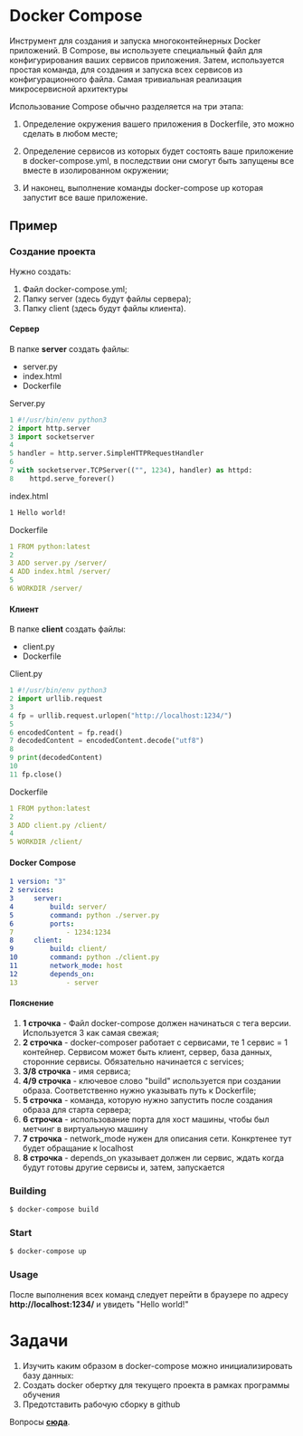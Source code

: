 # Docker Compose

Инструмент для создания и запуска многоконтейнерных Docker приложений. В Compose, вы используете специальный файл для конфигурирования ваших сервисов приложения. Затем, используется простая команда, для создания и запуска всех сервисов из конфигурационного файла. Самая тривиальная реализация микросервисной архитектуры

Использование Compose обычно разделяется на три этапа:

1. Определение окружения вашего приложения в Dockerfile, это можно сделать в любом месте;

2. Определение сервисов из которых будет состоять ваше приложение в docker-compose.yml, в последствии они смогут быть запущены все вместе в изолированном окружении;

3. И наконец, выполнение команды docker-compose up которая запустит все ваше приложение.

## Пример

###  Создание проекта 

Нужно создать:
1. Файл docker-compose.yml;
2. Папку server (здесь будут файлы сервера);
3. Папку client (здесь будут файлы клиента). 

#### Сервер

В папке __server__ создать файлы:
* server.py
* index.html
* Dockerfile

Server.py

```python
1 #!/usr/bin/env python3
2 import http.server
3 import socketserver
4
5 handler = http.server.SimpleHTTPRequestHandler
6
7 with socketserver.TCPServer(("", 1234), handler) as httpd:
8    httpd.serve_forever()
```

index.html

```html
1 Hello world!
```

Dockerfile
```yml
1 FROM python:latest
2
3 ADD server.py /server/
4 ADD index.html /server/
5
6 WORKDIR /server/
```

#### Клиент

В папке __client__ создать файлы:
* client.py
* Dockerfile

Client.py
```python
1 #!/usr/bin/env python3
2 import urllib.request
3
4 fp = urllib.request.urlopen("http://localhost:1234/")
5
6 encodedContent = fp.read()
7 decodedContent = encodedContent.decode("utf8")
8
9 print(decodedContent)
10
11 fp.close()
```

Dockerfile
```yml
1 FROM python:latest
2
3 ADD client.py /client/
4
5 WORKDIR /client/
```

#### Docker Compose

```yml 
1 version: "3"
2 services:
3     server:
4         build: server/
5         command: python ./server.py
6         ports:
7             - 1234:1234
8     client:
9         build: client/
10        command: python ./client.py
11        network_mode: host
12        depends_on:
13            - server
```

#### Пояснение
1. __1 строчка__ -  Файл docker-compose должен начинаться с тега версии. Используется 3 как самая свежая;
2. __2 строчка__ - docker-composer работает с сервисами, те 1 сервис = 1 контейнер. Сервисом может быть клиент, сервер, база данных, сторонние сервисы. Обязательно начинается с services;
3. __3/8 строчка__ - имя сервиса;
4. __4/9 строчка__ - ключевое слово "build" используется при создании образа. Соответственно нужно указывать путь к Dockerfile;
5. __5 строчка__ - команда, которую нужно запустить после создания образа для старта сервера;
6. __6 строчка__ - использование порта для хост машины, чтобы был метчинг в виртуальную машину
7. __7 строчка__ - network_mode нужен для описания сети. Конкртенее тут будет обращание к localhost
8. __8 строчка__ - depends_on указывает должен ли сервис, ждать когда будут готовы другие сервисы и, затем, запускается

### Building

```sh
$ docker-compose build 
```

### Start
```sh
$ docker-compose up
```

### Usage

После выполнения всех команд следует перейти в браузере по адресу __http://localhost:1234/__ и увидеть "Hello world!"


# Задачи

1. Изучить каким образом в docker-compose можно инициализировать базу данных:
2. Создать docker обертку для текущего проекта в рамках программы обучения
3. Предотставить рабочую сборку в github

Вопросы **[сюда](https://vk.com/veng8)**.


